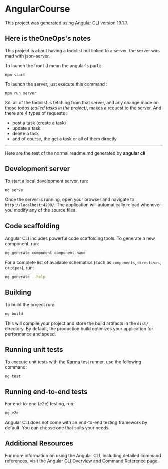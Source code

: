 # AngularCourse

This project was generated using [Angular CLI](https://github.com/angular/angular-cli) version 19.1.7.

## Here is theOneOps's notes

This project is about having a todolist but linked to a server. the server was mad with json-server.

To launch the front (I mean the angular's part):
```
npm start
```

To launch the server, just execute this command : 
```
npm run server
```


So, all of the todolist is fetching from that server, and any change made on those todos *(called tasks in the project)*, makes a request to the server. 
And there are 4 types of requests :

- post a task (create a task)
- update a task
- delete a task
- and of course, the get a task or all of them directly

**************************************

Here are the rest of the normal readme.md generated by **angular cli**

## Development server

To start a local development server, run:

```bash
ng serve
```

Once the server is running, open your browser and navigate to `http://localhost:4200/`. The application will automatically reload whenever you modify any of the source files.

## Code scaffolding

Angular CLI includes powerful code scaffolding tools. To generate a new component, run:

```bash
ng generate component component-name
```

For a complete list of available schematics (such as `components`, `directives`, or `pipes`), run:

```bash
ng generate --help
```

## Building

To build the project run:

```bash
ng build
```

This will compile your project and store the build artifacts in the `dist/` directory. By default, the production build optimizes your application for performance and speed.

## Running unit tests

To execute unit tests with the [Karma](https://karma-runner.github.io) test runner, use the following command:

```bash
ng test
```

## Running end-to-end tests

For end-to-end (e2e) testing, run:

```bash
ng e2e
```

Angular CLI does not come with an end-to-end testing framework by default. You can choose one that suits your needs.

## Additional Resources

For more information on using the Angular CLI, including detailed command references, visit the [Angular CLI Overview and Command Reference](https://angular.dev/tools/cli) page.
